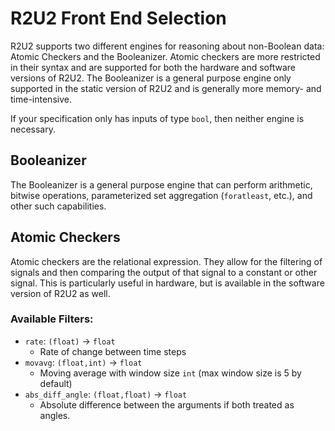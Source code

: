 # R2U2 Front End Selection

R2U2 supports two different engines for reasoning about non-Boolean data: Atomic Checkers and the Booleanizer. Atomic checkers are more restricted in their syntax and are supported for both the hardware and software versions of R2U2. The Booleanizer is a general purpose engine only supported in the static version of R2U2 and is generally more memory- and time-intensive. 

If your specification only has inputs of type `bool`, then neither engine is necessary.

## Booleanizer

The Booleanizer is a general purpose engine that can perform arithmetic, bitwise operations, parameterized set aggregation (`foratleast`, etc.), and other such capabilities. 

## Atomic Checkers

Atomic checkers are the relational expression. They allow for the filtering of signals and then comparing the output of that signal to a constant or other signal. This is particularly useful in hardware, but is available in the software version of R2U2 as well.

### Available Filters:
- `rate`: `(float)` -> `float`
    - Rate of change between time steps
- `movavg`: `(float,int)` -> `float`
    - Moving average with window size `int` (max window size is 5 by default)
- `abs_diff_angle`: `(float,float)` -> `float`
    - Absolute difference between the arguments if both treated as angles.
